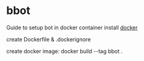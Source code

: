 # bbot



Guide to setup bot in docker container
install [docker](https://www.docker.com/products/docker-desktop/)

create Dockerfile & .dockerignore

create docker image: docker build --tag bbot .